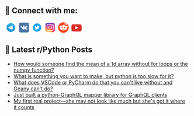 ## 🔎 Connect with me:
[<img src="https://github.com/bullbesh/bullbesh/blob/main/images/Telegram.png" width="32" height="32" />](https://t.me/bullbesh)
[<img src="https://github.com/bullbesh/bullbesh/blob/main/images/VK.png" width="32" height="32" />](https://vk.com/bullbesh)
[<img src="https://github.com/bullbesh/bullbesh/blob/main/images/Twitter.png" width="32" height="32" />](https://twitter.com/bullbesh1)
[<img src="https://github.com/bullbesh/bullbesh/blob/main/images/Instagram.png" width="32" height="32" />](https://www.instagram.com/bullbesh)
[<img src="https://github.com/bullbesh/bullbesh/blob/main/images/Reddit.png" width="32" height="32" />](https://www.reddit.com/user/bullbesh)
[<img src="https://github.com/bullbesh/bullbesh/blob/main/images/YouTube.png" width="32" height="32" />](https://www.youtube.com/channel/UCtfjRs6uzgq5mfm8S06WTcg)

## 📕 Latest r/Python Posts
<!-- BLOG-POST-LIST:START -->
- [How would someone find the mean of a 1d array without for loops or the numpy function?](https://www.reddit.com/r/Python/comments/xwmqk0/how_would_someone_find_the_mean_of_a_1d_array/)
- [What is something you want to make, but python is too slow for it?](https://www.reddit.com/r/Python/comments/xwml97/what_is_something_you_want_to_make_but_python_is/)
- [What does VSCode or PyCharm do that you can&#39;t live without and Geany can&#39;t do?](https://www.reddit.com/r/Python/comments/xwmgp4/what_does_vscode_or_pycharm_do_that_you_cant_live/)
- [Just built a python-GraphQL mapper library for GraphQL clients](https://www.reddit.com/r/Python/comments/xwlyt3/just_built_a_pythongraphql_mapper_library_for/)
- [My first real project—she may not look like much but she&#39;s got it where it counts](https://www.reddit.com/r/Python/comments/xwlk15/my_first_real_projectshe_may_not_look_like_much/)
<!-- BLOG-POST-LIST:END -->
